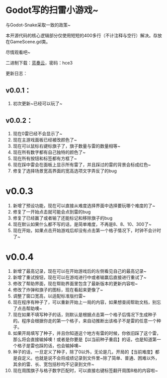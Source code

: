 # Godot写的扫雷小游戏~

与Godot-Snake采取一致的政策~

本开源代码的核心逻辑部分仅使用短短的400多行（不计注释与空行）解决。存放在GameScene.gd类。

尽情观看吧~

二进制下载：[蓝奏云](https://wwdy.lanzoub.com/iIzWY2kkjivg)，密码：hce3

更新日志：

## v0.0.1：

1. 初次更新~已经可以玩了~

## v0.0.2：

1. 现在0雷已经不会显示了~
2. 现在主游戏面板已经被改颜色了~
3. 现在可以鼠标右键标旗子了，旗子数量与雷的数量相等~
4. 现在所有数字都有自己独特的颜色了~
5. 现在所有按钮和标签都有方框了~
6. 现在踩中雷会在面板上显示所有雷了，并且踩过的雷的背景会标成红色~
7. 修复了选择场景宽高界面的宽高选项文字弄反了的bug

# v0.0.3

1. 新增了预设功能，现在可以直接从难度选择界面中选择要玩哪个难度的了~
2. 修复了一开始点击就可能会点到雷的bug
3. 修复了已经赢了或者输了还能标记和移除旗子的bug
4. 现在默认如果什么都不写的话，是简单难度，不再是8、8、10、300了~
5. 现在开始，如果点击开始游戏后却没有点击第一个格子情况下，时钟不会计时了~

# v0.0.4

1. 新增了最高记录，现在可以在开始游戏后的左侧看见自己的最高记录~
2. 新增了重试按钮，现在可以在游戏进行中或者输赢后直接进行重试了~
3. 修改了帮助界面，现在帮助界面里包含了最新版本的更新内容啦~
4. 修改了炸弹和旗子的图标，现在看起来更像了~
5. 调整了窗口宽高，以适配标准版扫雷~
6. 现在程序有种子了，可以重新开始上一局的内容，如果想查阅帮助文档，别忘了点击帮助噢~
7. 现在如果不填写种子的话，则默认是根据点击第一个格子后情况下生成种子的。程序会根据你走的第一个格子，来自动推断出该格子不是雷的任意一个种子。
8. 如果开局填写了种子，并且你知道这个地方有雷的时候，你依旧踩了这个雷，那么将会直接输掉噢！或者是你要是【以当前种子重启】的话，也是知道第一个格子是雷也踩的话，也会输掉噢~
9. 种子的话，一旦定义了种子，除了0以外，无论是几，开局的【当前难度】都是自定义。也就是说不会将成绩记录到文件里~除了简单、普通、困难以外，其余的雷、长、宽包括秒均不记录到文件~
7. 现在周围旗子与格子数字匹配时，可以直接右键标签翻开周围8格的内容啦~